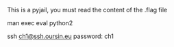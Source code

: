 This is a pyjail, you must read the content of the .flag file

man exec eval python2


ssh ch1@ssh.oursin.eu
password: ch1
